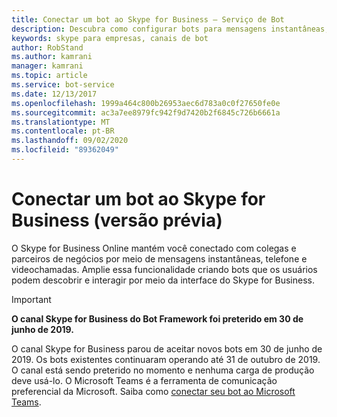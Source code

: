 ```yaml
---
title: Conectar um bot ao Skype for Business – Serviço de Bot
description: Descubra como configurar bots para mensagens instantâneas, telefone e chamadas de vídeo. Saiba mais sobre as equipes, uma alternativa ao canal do Skype for Business preterido.
keywords: skype para empresas, canais de bot
author: RobStand
ms.author: kamrani
manager: kamrani
ms.topic: article
ms.service: bot-service
ms.date: 12/13/2017
ms.openlocfilehash: 1999a464c800b26953aec6d783a0c0f27650fe0e
ms.sourcegitcommit: ac3a7ee8979fc942f9d7420b2f6845c726b6661a
ms.translationtype: MT
ms.contentlocale: pt-BR
ms.lasthandoff: 09/02/2020
ms.locfileid: "89362049"
---
```

# <a name="connect-a-bot-to-skype-for-business-preview"></a>Conectar um bot ao Skype for Business (versão prévia)

O Skype for Business Online mantém você conectado com colegas e parceiros de negócios por meio de mensagens instantâneas, telefone e videochamadas. Amplie essa funcionalidade criando bots que os usuários podem descobrir e interagir por meio da interface do Skype for Business.

> [!IMPORTANT]
> **O canal Skype for Business do Bot Framework foi preterido em 30 de junho de 2019.**
>
> O canal Skype for Business parou de aceitar novos bots em 30 de junho de 2019.  Os bots existentes continuaram operando até 31 de outubro de 2019.  O canal está sendo preterido no momento e nenhuma carga de produção deve usá-lo.  O Microsoft Teams é a ferramenta de comunicação preferencial da Microsoft.  Saiba como [conectar seu bot ao Microsoft Teams](https://aka.ms/channel-connect-teams).
